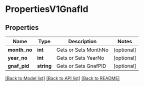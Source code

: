 # PropertiesV1GnafId

## Properties
Name | Type | Description | Notes
------------ | ------------- | ------------- | -------------
**month_no** | **int** | Gets or Sets MonthNo | [optional] 
**year_no** | **int** | Gets or Sets YearNo | [optional] 
**gnaf_pid** | **string** | Gets or Sets GnafPID | [optional] 

[[Back to Model list]](../../README.md#documentation-for-models) [[Back to API list]](../../README.md#documentation-for-api-endpoints) [[Back to README]](../../README.md)

